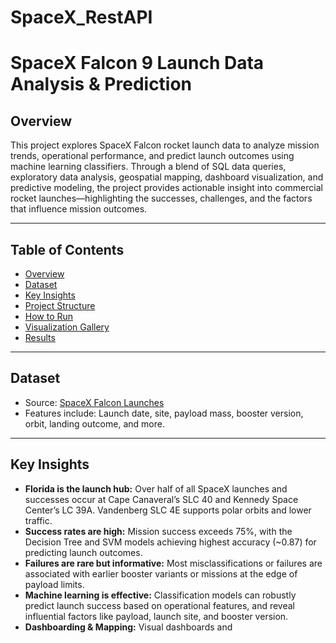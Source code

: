 # SpaceX_RestAPI

# SpaceX Falcon 9 Launch Data Analysis & Prediction

## Overview

This project explores SpaceX Falcon rocket launch data to analyze mission trends, operational performance, and predict launch outcomes using machine learning classifiers. Through a blend of SQL data queries, exploratory data analysis, geospatial mapping, dashboard visualization, and predictive modeling, the project provides actionable insight into commercial rocket launches—highlighting the successes, challenges, and the factors that influence mission outcomes.

---

## Table of Contents

- [Overview](#overview)
- [Dataset](#dataset)
- [Key Insights](#key-insights)
- [Project Structure](#project-structure)
- [How to Run](#how-to-run)
- [Visualization Gallery](#visualization-gallery)
- [Results](#results)
---

## Dataset

- Source: [SpaceX Falcon Launches]("https://api.spacexdata.com/v4/launches/past")
- Features include: Launch date, site, payload mass, booster version, orbit, landing outcome, and more.

---

## Key Insights

- **Florida is the launch hub:** Over half of all SpaceX launches and successes occur at Cape Canaveral’s SLC 40 and Kennedy Space Center’s LC 39A. Vandenberg SLC 4E supports polar orbits and lower traffic.
- **Success rates are high:** Mission success exceeds 75%, with the Decision Tree and SVM models achieving highest accuracy (~0.87) for predicting launch outcomes.
- **Failures are rare but informative:** Most misclassifications or failures are associated with earlier booster variants or missions at the edge of payload limits.
- **Machine learning is effective:** Classification models can robustly predict launch success based on operational features, and reveal influential factors like payload, launch site, and booster version.
- **Dashboarding & Mapping:** Visual dashboards and
